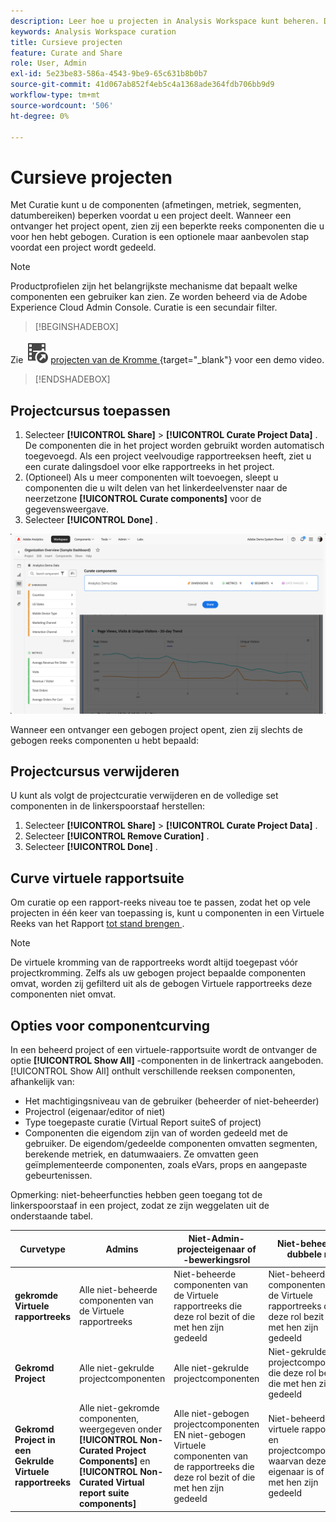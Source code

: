 ```yaml
---
description: Leer hoe u projecten in Analysis Workspace kunt beheren. De kromming beperkt toegang tot componenten alvorens u een project deelt.
keywords: Analysis Workspace curation
title: Cursieve projecten
feature: Curate and Share
role: User, Admin
exl-id: 5e23be83-586a-4543-9be9-65c631b8b0b7
source-git-commit: 41d067ab852f4eb5c4a1368ade364fdb706bb9d9
workflow-type: tm+mt
source-wordcount: '506'
ht-degree: 0%

---
```


# Cursieve projecten

Met Curatie kunt u de componenten (afmetingen, metriek, segmenten, datumbereiken) beperken voordat u een project deelt. Wanneer een ontvanger het project opent, zien zij een beperkte reeks componenten die u voor hen hebt gebogen. Curation is een optionele maar aanbevolen stap voordat een project wordt gedeeld.

>[!NOTE]
> Productprofielen zijn het belangrijkste mechanisme dat bepaalt welke componenten een gebruiker kan zien. Ze worden beheerd via de Adobe Experience Cloud Admin Console. Curatie is een secundair filter.


>[!BEGINSHADEBOX]

Zie ![ VideoCheckedOut ](/help/assets/icons/VideoCheckedOut.svg) [ projecten van de Kromme ](https://video.tv.adobe.com/v/24711?quality=12&learn=on){target="_blank"} voor een demo video.

>[!ENDSHADEBOX]


## Projectcursus toepassen

1. Selecteer **[!UICONTROL Share]** > **[!UICONTROL Curate Project Data]** .
De componenten die in het project worden gebruikt worden automatisch toegevoegd.
Als een project veelvoudige rapportreeksen heeft, ziet u een curate dalingsdoel voor elke rapportreeks in het project.
1. (Optioneel) Als u meer componenten wilt toevoegen, sleept u componenten die u wilt delen van het linkerdeelvenster naar de neerzetzone **[!UICONTROL Curate components]** voor de gegevensweergave.
1. Selecteer **[!UICONTROL Done]** .


![](assets/curation-field.png)

Wanneer een ontvanger een gebogen project opent, zien zij slechts de gebogen reeks componenten u hebt bepaald:


## Projectcursus verwijderen

U kunt als volgt de projectcuratie verwijderen en de volledige set componenten in de linkerspoorstaaf herstellen:

1. Selecteer **[!UICONTROL Share]** > **[!UICONTROL Curate Project Data]** .
1. Selecteer **[!UICONTROL Remove Curation]** .
1. Selecteer **[!UICONTROL Done]** .

## Curve virtuele rapportsuite

Om curatie op een rapport-reeks niveau toe te passen, zodat het op vele projecten in één keer van toepassing is, kunt u componenten in een Virtuele Reeks van het Rapport [ tot stand brengen ](https://experienceleague.adobe.com/en/docs/analytics/components/virtual-report-suites/vrs-components).

>[!NOTE]
>
> De virtuele kromming van de rapportreeks wordt altijd toegepast vóór projectkromming. Zelfs als uw gebogen project bepaalde componenten omvat, worden zij gefilterd uit als de gebogen Virtuele rapportreeks deze componenten niet omvat.
> 

## Opties voor componentcurving

In een beheerd project of een virtuele-rapportsuite wordt de ontvanger de optie **[!UICONTROL Show All]** -componenten in de linkertrack aangeboden. [!UICONTROL Show All] onthult verschillende reeksen componenten, afhankelijk van:

* Het machtigingsniveau van de gebruiker (beheerder of niet-beheerder)
* Projectrol (eigenaar/editor of niet)
* Type toegepaste curatie (Virtual Report suiteS of project)
* Componenten die eigendom zijn van of worden gedeeld met de gebruiker. De eigendom/gedeelde componenten omvatten segmenten, berekende metriek, en datumwaaiers. Ze omvatten geen geïmplementeerde componenten, zoals eVars, props en aangepaste gebeurtenissen.

Opmerking: niet-beheerfuncties hebben geen toegang tot de linkerspoorstaaf in een project, zodat ze zijn weggelaten uit de onderstaande tabel.

| Curvetype | Admins | Niet-Admin-projecteigenaar of -bewerkingsrol | Niet-beheerder dubbele rol |
|---|---|---|---|
| **gekromde Virtuele rapportreeks** | Alle niet-beheerde componenten van de Virtuele rapportreeks | Niet-beheerde componenten van de Virtuele rapportreeks die deze rol bezit of die met hen zijn gedeeld | Niet-beheerde componenten van de Virtuele rapportreeks die deze rol bezit of die met hen zijn gedeeld |
| **Gekromd Project** | Alle niet-gekrulde projectcomponenten | Alle niet-gekrulde projectcomponenten | Niet-gekrulde projectcomponenten die deze rol bezit of die met hen zijn gedeeld |
| **Gekromd Project in een Gekrulde Virtuele rapportreeks** | Alle niet-gekromde componenten, weergegeven onder **[!UICONTROL Non-Curated Project Components]** en **[!UICONTROL Non-Curated Virtual report suite components]** | Alle niet-gebogen projectcomponenten EN niet-gebogen Virtuele componenten van de rapportreeks die deze rol bezit of die met hen zijn gedeeld | Niet-beheerde virtuele rapportsuite en projectcomponenten waarvan deze rol eigenaar is of die met hen zijn gedeeld |
